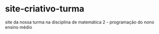 # site-criativo-turma
site da nossa turma na disciplina de matemática 2 - programação do nono ensino médio
